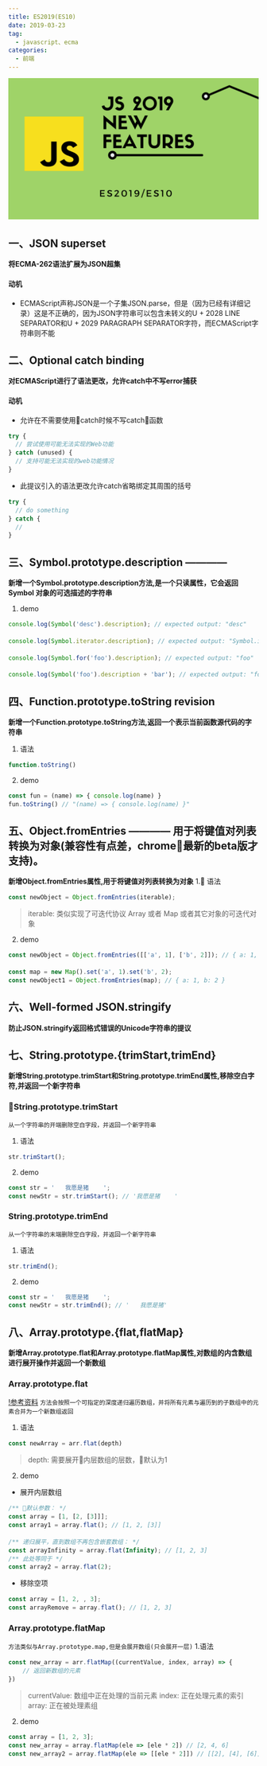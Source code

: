 ```yaml
---
title: ES2019(ES10)
date: 2019-03-23
tag: 
  - javascript、ecma
categories:
  - 前端
---
```

![](/imgs/javascript/theme/es10.png)

## 一、JSON superset
**将ECMA-262语法扩展为JSON超集**
#### 动机
* ECMAScript声称JSON是一个子集JSON.parse，但是（因为已经有详细记录）这是不正确的，因为JSON字符串可以包含未转义的U + 2028 LINE SEPARATOR和U + 2029 PARAGRAPH SEPARATOR字符，而ECMAScript字符串则不能

## 二、Optional catch binding
**对ECMAScript进行了语法更改，允许catch中不写error捕获**
#### 动机
* 允许在不需要使用catch时候不写catch函数

```javascript
try {
  // 尝试使用可能无法实现的Web功能
} catch (unused) {
  // 支持可能无法实现的web功能情况
}
```
* 此提议引入的语法更改允许catch省略绑定其周围的括号

```javascript
try {
  // do something
} catch {
  //
}
```

## 三、Symbol.prototype.description ———— 
**新增一个Symbol.prototype.description方法,是一个只读属性，它会返回 Symbol 对象的可选描述的字符串**
1. demo

```javascript
console.log(Symbol('desc').description); // expected output: "desc"

console.log(Symbol.iterator.description); // expected output: "Symbol.iterator"

console.log(Symbol.for('foo').description); // expected output: "foo"

console.log(Symbol('foo').description + 'bar'); // expected output: "foobar"
```

## 四、Function.prototype.toString revision
**新增一个Function.prototype.toString方法,返回一个表示当前函数源代码的字符串**
1. 语法

```javascript
function.toString()
```
2. demo

```javascript
const fun = (name) => { console.log(name) }
fun.toString() // "(name) => { console.log(name) }"
```

## 五、Object.fromEntries ———— 用于将键值对列表转换为对象(兼容性有点差，chrome最新的beta版才支持)。
**新增Object.fromEntries属性,用于将键值对列表转换为对象**
1. 语法

```javascript
const newObject = Object.fromEntries(iterable);
```
> iterable: 类似实现了可迭代协议 Array 或者 Map 或者其它对象的可迭代对象
2. demo

```javascript
const newObject = Object.fromEntries([['a', 1], ['b', 2]]); // { a: 1, b: 2 }

const map = new Map().set('a', 1).set('b', 2);
const newObject1 = Object.fromEntries(map); // { a: 1, b: 2 }
```

## 六、Well-formed JSON.stringify
**防止JSON.stringify返回格式错误的Unicode字符串的提议**

## 七、String.prototype.{trimStart,trimEnd}
**新增String.prototype.trimStart和String.prototype.trimEnd属性,移除空白字符,并返回一个新字符串**
### String.prototype.trimStart
`从一个字符串的开端删除空白字段，并返回一个新字符串`
1. 语法

```javascript
str.trimStart();
```
2. demo

```javascript
const str = '   我愿是猪    ';
const newStr = str.trimStart(); // '我愿是猪    '
```
### String.prototype.trimEnd
`从一个字符串的末端删除空白字段，并返回一个新字符串`
1. 语法

```javascript
str.trimEnd();
```
2. demo

```javascript
const str = '   我愿是猪    ';
const newStr = str.trimEnd(); // '   我愿是猪'
```

## 八、Array.prototype.{flat,flatMap}
**新增Array.prototype.flat和Array.prototype.flatMap属性,对数组的内含数组进行展开操作并返回一个新数组**
### Array.prototype.flat
[!参考资料](https://developers.google.com/web/updates/2018/03/smooshgate)
`方法会按照一个可指定的深度递归遍历数组，并将所有元素与遍历到的子数组中的元素合并为一个新数组返回`
1. 语法
```javascript
const newArray = arr.flat(depth)
```
> depth: 需要展开内层数组的层数，默认为1
2. demo
* 展开内层数组

```javascript
/** 默认参数： */
const array = [1, [2, [3]]];
const array1 = array.flat(); // [1, 2, [3]]

/** 递归展平，直到数组不再包含嵌套数组： */
const arrayInfinity = array.flat(Infinity); // [1, 2, 3]
/** 此处等同于 */
const array2 = array.flat(2);
```
* 移除空项

```javascript
const array = [1, 2, , 3];
const arrayRemove = array.flat(); // [1, 2, 3]
```
### Array.prototype.flatMap
`方法类似与Array.prototype.map,但是会展开数组(只会展开一层)`
1.语法

```javascript
const new_array = arr.flatMap((currentValue, index, array) => {
    // 返回新数组的元素
})
```
> currentValue: 数组中正在处理的当前元素
> index: 正在处理元素的索引
> array: 正在被处理素组
2. demo

```javascript
const array = [1, 2, 3];
const new_array = array.flatMap(ele => [ele * 2]) // [2, 4, 6]
const new_array2 = array.flatMap(ele => [[ele * 2]]) // [[2], [4], [6]]
```